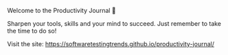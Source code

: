 Welcome to the Productivity Journal 📘 

Sharpen your tools, skills and your mind to succeed. Just remember to take the time to do so!

Visit the site: https://softwaretestingtrends.github.io/productivity-journal/